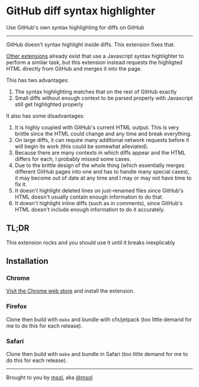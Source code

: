 # GitHub diff syntax highlighter

Use GitHub's own syntax highlighting for diffs on GitHub

------------------------

GitHub doesn't syntax highlight inside diffs. This extension fixes that.

[Other extensions](https://github.com/danielribeiro/github-diff-highlight-extension) already exist that use a Javascript syntax highlighter to perform a similar task, but this extension instead requests the highligted HTML directly from GitHub and merges it into the page.

This has two advantages:

1. The syntax highlighting matches that on the rest of GitHub exactly
1. Small diffs without enough context to be parsed properly with Javascript still get highlighted properly

It also has some disadvantages:

1. It is highly coupled with GitHub's current HTML output. This is very brittle since the HTML could change and any time and break everything.
1. On large diffs, it can require many additional network requests before it will begin its work (this could be somewhat alleviated).
1. Because there are many contexts in which diffs appear and the HTML differs for each, I probably missed some cases.
1. Due to the brittle design of the whole thing (which essentially merges different GitHub pages into one and has to handle many special cases), it may become out of date at any time and I may or may not have time to fix it.
1. It doesn't highlight deleted lines on just-renamed files since GitHub's HTML doesn't usually contain enough information to do that.
1. It doesn't highlight inline diffs (such as in comments), since GitHub's HTML doesn't include enough information to do it accurately.

## TL;DR

This extension rocks and you should use it until it breaks inexplicably

## Installation

### Chrome

[Visit the Chrome web store](https://chrome.google.com/webstore/detail/github-diff-syntax-highli/dgkfbihjnombgekdpemmggglcpnmoich) and install the extension.

### Firefox
Clone then build with `make` and bundle with cfx/jetpack (too little demand for me to do this for each release).

### Safari

Clone then build with `make` and bundle in Safari (too little demand for me to do this for each release).


------------------------

Brought to you by [msol](http://msol.io/), aka [@msol](https://twitter.com/msol)
